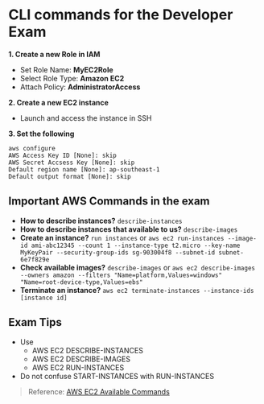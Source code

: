 # CLI commands for the Developer Exam

**1. Create a new Role in IAM**
   - Set Role Name: **MyEC2Role**
   - Select Role Type: **Amazon EC2**
   - Attach Policy: **AdministratorAccess**
   
**2. Create a new EC2 instance**
   - Launch and access the instance in SSH
   
**3. Set the following**
```
aws configure
AWS Access Key ID [None]: skip
AWS Secret Accsess Key [None]: skip
Default region name [None]: ap-southeast-1
Default output format [None]: skip
```

## Important AWS Commands in the exam

   - **How to describe instances?** `describe-instances`
   - **How to describe instances that available to us?** `describe-images`
   - **Create an instance?** `run instances` or `aws ec2 run-instances --image-id ami-abc12345 --count 1 --instance-type t2.micro --key-name MyKeyPair --security-group-ids sg-903004f8 --subnet-id subnet-6e7f829e`
   - **Check available images?** `describe-images` or `aws ec2 describe-images --owners amazon --filters "Name=platform,Values=windows" "Name=root-device-type,Values=ebs"`
   - **Terminate an instance?** `aws ec2 terminate-instances --instance-ids [instance id]`

## Exam Tips
* Use
  * AWS EC2 DESCRIBE-INSTANCES
  * AWS EC2 DESCRIBE-IMAGES
  * AWS EC2 RUN-INSTANCES
* Do not confuse START-INSTANCES with RUN-INSTANCES


> Reference: [AWS EC2 Available Commands](https://docs.aws.amazon.com/cli/latest/reference/ec2/index.html)
